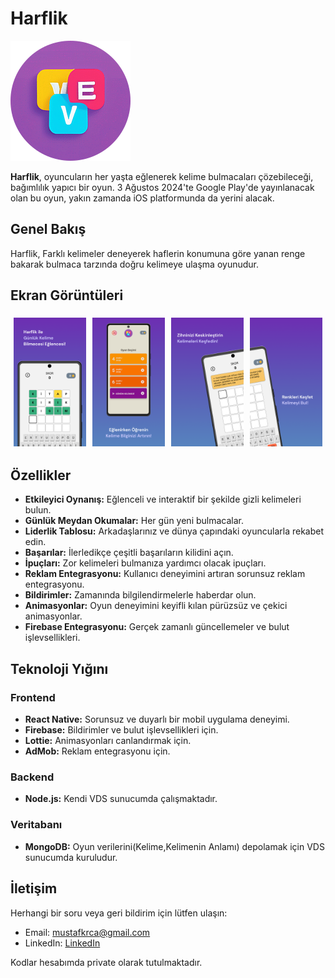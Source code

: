 # Harflik

![Harflik Logo](https://github.com/mustafkrca/HarflikPresentation/blob/main/logo.png)

**Harflik**, oyuncuların her yaşta eğlenerek kelime bulmacaları çözebileceği, bağımlılık yapıcı bir oyun. 3 Ağustos 2024'te Google Play'de yayınlanacak olan bu oyun, yakın zamanda iOS platformunda da yerini alacak.

## Genel Bakış
Harflik, Farklı kelimeler deneyerek haflerin konumuna göre yanan renge bakarak bulmaca tarzında doğru kelimeye ulaşma oyunudur.

## Ekran Görüntüleri
<div style="display: flex; flex-wrap: wrap; justify-content: space-between;">
    <img src="https://github.com/mustafkrca/HarflikPresentation/blob/main/img1.png" alt="Harflik Ana Menüsü" style="width: 23%; height: auto; margin: 1%;">
    <img src="https://github.com/mustafkrca/HarflikPresentation/blob/main/img2.png" alt="Oyun Ekranı" style="width: 23%; height: auto; margin: 1%;">
    <img src="https://github.com/mustafkrca/HarflikPresentation/blob/main/img3.png" alt="Günlük Meydan Okuma" style="width: 23%; height: auto; margin: 1%;">
    <img src="https://github.com/mustafkrca/HarflikPresentation/blob/main/img4.png" alt="Liderlik Tablosu" style="width: 23%; height: auto; margin: 1%;">
</div>

## Özellikler
- **Etkileyici Oynanış:** Eğlenceli ve interaktif bir şekilde gizli kelimeleri bulun.
- **Günlük Meydan Okumalar:** Her gün yeni bulmacalar.
- **Liderlik Tablosu:** Arkadaşlarınız ve dünya çapındaki oyuncularla rekabet edin.
- **Başarılar:** İlerledikçe çeşitli başarıların kilidini açın.
- **İpuçları:** Zor kelimeleri bulmanıza yardımcı olacak ipuçları.
- **Reklam Entegrasyonu:** Kullanıcı deneyimini artıran sorunsuz reklam entegrasyonu.
- **Bildirimler:** Zamanında bilgilendirmelerle haberdar olun.
- **Animasyonlar:** Oyun deneyimini keyifli kılan pürüzsüz ve çekici animasyonlar.
- **Firebase Entegrasyonu:** Gerçek zamanlı güncellemeler ve bulut işlevsellikleri.

## Teknoloji Yığını

### Frontend
- **React Native:** Sorunsuz ve duyarlı bir mobil uygulama deneyimi.
- **Firebase:** Bildirimler ve bulut işlevsellikleri için.
- **Lottie:** Animasyonları canlandırmak için.
- **AdMob:** Reklam entegrasyonu için.

### Backend
- **Node.js:** Kendi VDS sunucumda çalışmaktadır.

### Veritabanı
- **MongoDB:** Oyun verilerini(Kelime,Kelimenin Anlamı) depolamak için VDS sunucumda kuruludur.

## İletişim
Herhangi bir soru veya geri bildirim için lütfen ulaşın:
- Email: [mustafkrca@gmail.com](mailto:mustafkrca@gmail.com)
- LinkedIn: [LinkedIn](https://www.linkedin.com/in/mustafa-karaca-222804192/)




Kodlar hesabımda private olarak tutulmaktadır.
